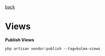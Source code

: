 [back](../index.md)  

# Views

 **Publish Views**
 ```
 php artisan vendor:publish --tag=bulma-views
 ```